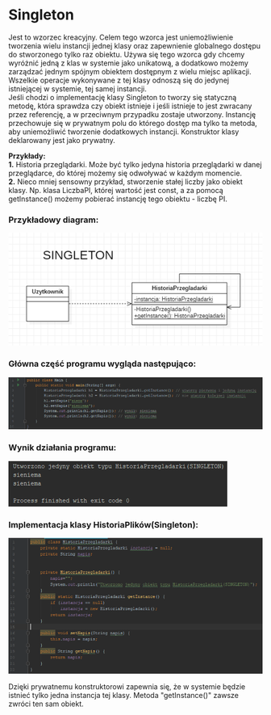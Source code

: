 # Singleton

Jest to wzorzec kreacyjny. Celem tego wzorca jest uniemożliwienie tworzenia wielu instancji jednej klasy oraz zapewnienie globalnego dostępu do stworzonego tylko raz obiektu. Używa się tego wzorca gdy chcemy wyróżnić jedną z klas w systemie jako unikatową, a dodatkowo możemy zarządzać jednym spójnym obiektem dostępnym z wielu miejsc aplikacji. Wszelkie operacje wykonywane z tej klasy odnoszą się do jedynej istniejącej w systemie, tej samej instancji. </br>
Jeśli chodzi o implementację klasy Singleton to tworzy się statyczną metodę, która sprawdza czy obiekt istnieje i jeśli istnieje to jest zwracany przez referencję, a w przeciwnym przypadku zostaje utworzony. Instancję przechowuje się w prywatnym polu do którego dostęp ma tylko ta metoda, aby uniemożliwić tworzenie dodatkowych instancji. Konstruktor klasy deklarowany jest jako prywatny.

**Przykłady:**
</br>
**1.** Historia przeglądarki. Może być tylko jedyna historia przeglądarki w danej przeglądarce, do której możemy się odwoływać w każdym momencie. </br>
**2.** Nieco mniej sensowny przykład, stworzenie stałej liczby jako obiekt klasy. Np. klasa LiczbaPI, której wartość jest const, a za pomocą getInstance() możemy pobierać instancję tego obiektu - liczbę PI.

### Przykładowy diagram:
<p align="center">
 <img src="https://github.com/JakubMakaruk/UMCS/blob/master/23%20DAYS%20CHALLANGE%20WZORCOWY/Singleton/zdj/diagram.png" alt="zdj">
</p>

### Główna część programu wygląda następująco:
<p align="left">
 <img src="https://github.com/JakubMakaruk/UMCS/blob/master/23%20DAYS%20CHALLANGE%20WZORCOWY/Singleton/zdj/main1.png" alt="zdj">
</p>

### Wynik działania programu:
<p align="left">
 <img src="https://github.com/JakubMakaruk/UMCS/blob/master/23%20DAYS%20CHALLANGE%20WZORCOWY/Singleton/zdj/main2.png" alt="zdj">
</p>

### Implementacja klasy HistoriaPlików(Singleton):
<p align="left">
 <img src="https://github.com/JakubMakaruk/UMCS/blob/master/23%20DAYS%20CHALLANGE%20WZORCOWY/Singleton/zdj/singleton1.png" alt="zdj">
</p>

Dzięki prywatnemu konstruktorowi zapewnia się, że w systemie będzie istnieć tylko jedna instancja tej klasy. Metoda "getInstance()" zawsze zwróci ten sam obiekt.
